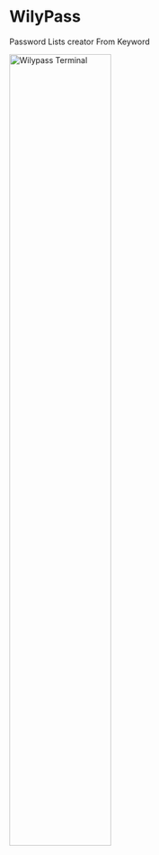 # WilyPass
 Password Lists creator From Keyword

 <img align="center" width="60%" alt="Wilypass Terminal" src="https://i.imgur.com/RnzQ2PI.png"/>
